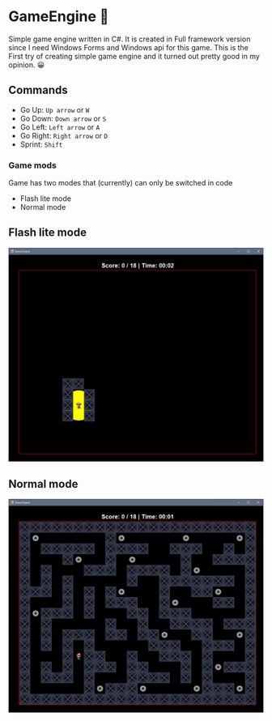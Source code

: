 ﻿# GameEngine 🚀
Simple game engine written in C#. It is created in Full framework version since I need Windows Forms and Windows api for this game.
This is the First try of creating simple game engine and it turned out pretty good in my opinion. 😀

## Commands

- Go Up: `Up arrow` or `W`
- Go Down: `Down arrow` or `S`
- Go Left: `Left arrow` or `A`
- Go Right: `Right arrow` or `D`
- Sprint: `Shift`

### Game mods
Game has two modes that (currently) can only be switched in code
- Flash lite mode
- Normal mode

## Flash lite mode
![game](./images/game.png)


## Normal mode
![game](./images/game2.png)